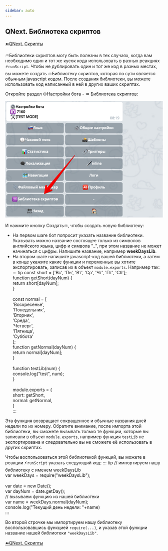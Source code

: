 ```yaml
---
sidebar: auto
---
```


## QNext. Библиотека скриптов

[⬅️QNext. Скрипты](/docs-test/ph/QNextBot-Scripts-10-29)



♒️Библиотеки скриптов могу быть полезны в тех случаях, когда вам необходимо один и тот же кусок кода использовать в разных реакциях ⚡️`runScript`. Чтобы не дублировать один и тот же код в разных местах, вы можете создать ♒️Библиотеку скриптов, которая по сути является обычным javascript кодом. После создания библиотеки, вы можете использовать код написанный в ней в других ваших скриптах.



Откройте раздел ⚙️Настройки бота - ♒️ Библиотека скриптов:

![Библиотека скриптов qnext.](./1.png)

И нажмите кнопку Создать♒️, чтобы создать новую библиотеку:
* На первом шаге бот попросит указать название библиотеки. Указывать можно название состоящее только из символов английского языка, цифр и символа "_", при этом название не может начинаться с цифры. Напишите название, например **weekDaysLib**.
* На втором шаге напишите javascript-код вашей библиотеки, а затем в конце укажите какие функции и переменные вы хотите экспортировать, записав  их в объект `module.exports`. Например так:
::: tip
const short = ['Вс', 'Пн', 'Вт', 'Ср', 'Чт', 'Пт', 'Сб'];<br>function getShort(dayNum) {<br> return short[dayNum];<br>}<br><br>const normal = [<br> 'Воскресенье',<br> 'Понедельник',<br> 'Вторник',<br> 'Среда',<br> 'Четверг',<br> 'Пятница',<br> 'Суббота'<br>];<br>function getNormal(dayNum) {<br> return normal[dayNum];<br>}<br><br>function testLib(num) {<br>  console.log("test", num);<br>}<br><br>module.exports = {<br> short: getShort,<br> normal: getNormal,<br>}<br>
:::

Эта функция возвращает сокращенное и обычные названия дней недели по их номеру. Обратите внимание, после импорта этой библиотеки, вы сможете вызывать только те функции, которые вы записали в объект `module.exports`, например функция `testLib` не экспортирована и следовательно вы не сможете её использовать в других скриптах.

Чтобы воспользоваться этой библиотекой функций, вы можете в реакции ⚡️`runScript` указать следующий код:
::: tip
// импортируем нашу библиотеку с именем weekDaysLib<br>var weekDays = require("weekDaysLib");<br><br>var date = new Date();<br>var dayNum = date.getDay();<br>// вызываем функцию из нашей библиотеки<br>var name = weekDays.normal(dayNum);<br>console.log("Текущий день недели: "+name)<br>
:::

Во второй строчке мы импортируем нашу библиотеку воспользовавшись функцией  `require(...)`, и указав этой функции название нашей библиотеки `"weekDaysLib"`. 



[⬅️QNext. Скрипты](/docs-test/ph/QNextBot-Scripts-10-29)